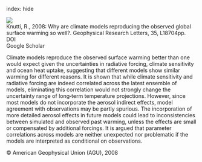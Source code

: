 index: hide

<div class="Citation">
    <div class="Citation-thumb CitationThumb-linked"  data-href="https://doi.org/10.1029/2008gl034932">
      <img src="https://static.claimspace.cloud/climate-study-static/refs/thumbs/10/Knutti_2008-thumb.png" />
    </div>

  <div class="Citation-body">
    <div class="Citation-text">Knutti, R., 2008: Why are climate models reproducing the observed global surface warming so well?. <span class="Article-journal">Geophysical Research Letters, </span><span class="Article-volume">35, </span>L18704pp.</div>
    <div class="Citation-links">
      <div class="CitationLink" data-href="https://doi.org/10.1029/2008gl034932">
        <div class="CitationLink-icon CitationLink-Doi"></div>
        <div class="CitationLink-text">DOI</div>
      </div>
      <div class="CitationLink" data-href="https://scholar.google.com/scholar?q=10.1029/2008gl034932">
        <div class="CitationLink-icon CitationLink-Scholar"></div>
        <div class="CitationLink-text">Google Scholar</div>
      </div>
    </div>
  </div>
</div>

Climate models reproduce the observed surface warming better than one would expect given the uncertainties in radiative forcing, climate sensitivity and ocean heat uptake, suggesting that different models show similar warming for different reasons. It is shown that while climate sensitivity and radiative forcing are indeed correlated across the latest ensemble of models, eliminating this correlation would not strongly change the uncertainty range of long‐term temperature projections. However, since most models do not incorporate the aerosol indirect effects, model agreement with observations may be partly spurious. The incorporation of more detailed aerosol effects in future models could lead to inconsistencies between simulated and observed past warming, unless the effects are small or compensated by additional forcings. It is argued that parameter correlations across models are neither unexpected nor problematic if the models are interpreted as conditional on observations.

<div class="Citation-copy">
&copy; American Geophysical Union (AGU), 2008
</div>